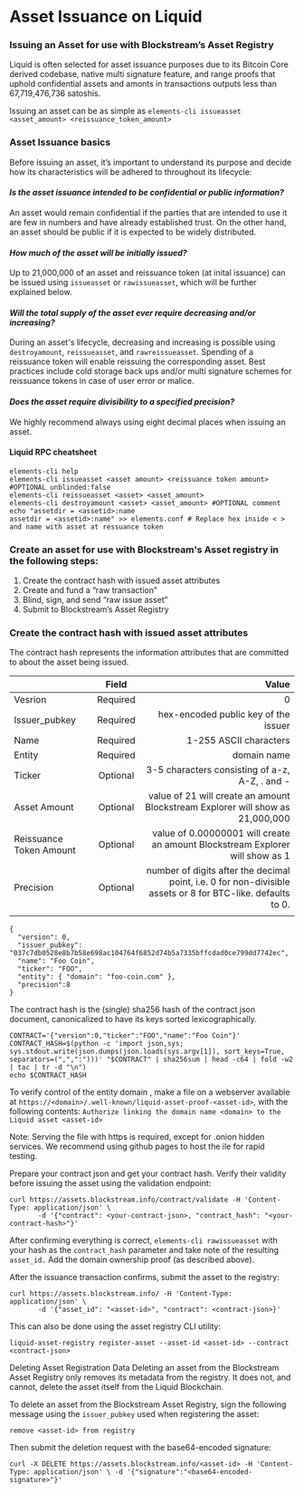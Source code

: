 # **Asset Issuance on Liquid**
### **Issuing an Asset for use with Blockstream’s Asset Registry**

Liquid is often selected for asset issuance purposes due to its Bitcoin Core derived codebase, native multi signature feature, and range proofs that uphold confidential assets and amonts in transactions outputs less than 67,719,476,736 satoshis.

Issuing an asset can be as simple as `elements-cli issueasset <asset_amount> <reissuance_token_amount>`

### Asset Issuance basics




Before issuing an asset, it’s important to understand its purpose and decide how its characteristics will be adhered to throughout its lifecycle:

####  ***Is the asset issuance intended to be confidential or public information?*** 

An asset would remain confidential if the parties that are intended to use it are few in numbers and have already established trust. On the other hand, an asset should be public if it is expected to be widely distributed.

#### ***How much of the asset will be initially issued?***

Up to 21,000,000 of an asset and reissuance token (at inital issuance) can be issued using `issueasset` or `rawissueasset`, which will be further explained below.

#### ***Will the total supply of the asset ever require decreasing and/or increasing?***

During an asset's lifecycle, decreasing and increasing is possible using `destroyamount`, `reissueasset`, and `rawreissueasset`. Spending of a reissuance token will enable reissuing the corresponding asset. Best practices include cold storage back ups and/or multi signature schemes for reissuance tokens in case of user error or malice.

#### ***Does the asset require divisibility to a specified precision?*** 

We highly recommend always using eight decimal places when issuing an asset.

#### Liquid RPC cheatsheet
```
elements-cli help
elements-cli issueasset <asset amount> <reissuance token amount> #OPTIONAL unblinded:false
elements-cli reissueasset <asset> <asset_amount> 
elements-cli destroyamount <asset> <asset_amount> #OPTIONAL comment
echo "assetdir = <assetid>:name
assetdir = <assetid>:name" >> elements.conf # Replace hex inside < > and name with asset at ressuance token
```


### Create an asset for use with Blockstream's Asset registry in the following steps:
       
1. Create the contract hash with issued asset attributes
2. Create and fund a “raw transaction”
3. Blind, sign, and send “raw issue asset” 
4. Submit to Blockstream’s Asset Registry






### 

### Create the contract hash with issued asset attributes

The contract hash represents the information attributes that are committed to about the asset being issued. 



|      | Field | Value     |
| :---        |    :----:   |  ---: |
| Vesrion      | Required       | 0 |
| Issuer_pubkey   | Required        | hex-encoded public key of the issuer      |
| Name   | Required        | 1-255 ASCII characters      |
| Entity   | Required        | domain name      |
| Ticker  | Optional        | 3-5 characters consisting of a-z, A-Z, . and -      |
| Asset Amount  | Optional        | value of 21 will create an amount Blockstream Explorer will show as 21,000,000 |
| Reissuance Token Amount  | Optional        | value of 0.00000001 will create an amount Blockstream Explorer will show as 1|
| Precision  | Optional       | number of digits after the decimal point, i.e. 0 for non-divisible assets or 8 for BTC-like. defaults to 0.     |
| | |





```
{
  "version": 0,
  "issuer_pubkey": "037c7db0528e8b7b58e698ac104764f6852d74b5a7335bffcdad0ce799dd7742ec",
  "name": "Foo Coin",
  "ticker": "FOO",
  "entity": { "domain": "foo-coin.com" },
  "precision":8
}
```

The contract hash is the (single) sha256 hash of the contract json document, canonicalized to have its keys sorted lexicographically.
```
CONTRACT='{"version":0,"ticker":"FOO","name":"Foo Coin"}'
CONTRACT_HASH=$(python -c 'import json,sys; sys.stdout.write(json.dumps(json.loads(sys.argv[1]), sort_keys=True, separators=(",",":")))' "$CONTRACT" | sha256sum | head -c64 | fold -w2 | tac | tr -d "\n")
echo $CONTRACT_HASH
```

To verify control of the entity domain , make a file on a webserver available at `https://<domain>/.well-known/liquid-asset-proof-<asset-id>`, with the following contents:
`Authorize linking the domain name <domain> to the Liquid asset <asset-id>`

Note: Serving the file with https is required, except for .onion hidden services. We recommend using github pages to host the ile for rapid testing. 

Prepare your contract json and get your contract hash. Verify their validity before issuing the asset using the validation endpoint:
```
curl https://assets.blockstream.info/contract/validate -H 'Content-Type: application/json' \
       -d '{"contract": <your-contract-json>, "contract_hash": "<your-contract-hash>"}'
```

After confirming everything is correct, `elements-cli rawissueasset` with your hash as the `contract_hash` parameter and take note of the resulting `asset_id.` Add the domain ownership proof (as described above). 





After the issuance transaction confirms, submit the asset to the registry:

```
curl https://assets.blockstream.info/ -H 'Content-Type: application/json' \
       -d '{"asset_id": "<asset-id>", "contract": <contract-json>}'
```
This can also be done using the asset registry CLI utility: 
```
liquid-asset-registry register-asset --asset-id <asset-id> --contract <contract-json>
```

Deleting Asset Registration Data
Deleting an asset from the Blockstream Asset Registry only removes its metadata from the registry. It does not, and cannot, delete the asset itself from the Liquid Blockchain.

To delete an asset from the Blockstream Asset Registry, sign the following message using the `issuer_pubkey` used when registering the asset:

```
remove <asset-id> from registry
```

Then submit the deletion request with the base64-encoded signature:

```
curl -X DELETE https://assets.blockstream.info/<asset-id> -H 'Content-Type: application/json' \ -d '{"signature":"<base64-encoded-signature>"}'
```
